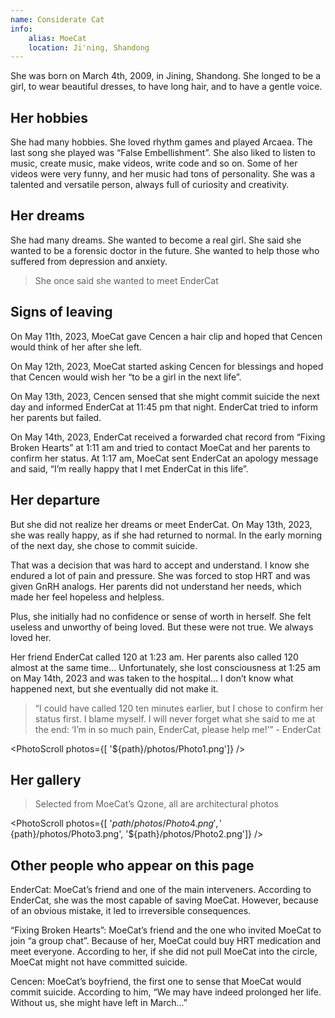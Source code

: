 ```yaml
---
name: Considerate Cat
info:
    alias: MoeCat
    location: Ji'ning, Shandong
---
```


She was born on March 4th, 2009, in Jining, Shandong.
She longed to be a girl, to wear beautiful dresses, to have long hair, and to have a gentle voice.

## Her hobbies

She had many hobbies.
She loved rhythm games and played Arcaea.
The last song she played was “False Embellishment”.
She also liked to listen to music, create music, make videos, write code and so on.
Some of her videos were very funny, and her music had tons of personality.
She was a talented and versatile person, always full of curiosity and creativity.

## Her dreams

She had many dreams.
She wanted to become a real girl.
She said she wanted to be a forensic doctor in the future.
She wanted to help those who suffered from depression and anxiety.

> She once said she wanted to meet EnderCat

## Signs of leaving

On May 11th, 2023, MoeCat gave Cencen a hair clip and hoped that Cencen would think of her after she left.

On May 12th, 2023, MoeCat started asking Cencen for blessings and hoped that Cencen would wish her “to be a girl in the next life”.

On May 13th, 2023, Cencen sensed that she might commit suicide the next day and informed EnderCat at 11:45 pm that night.
EnderCat tried to inform her parents but failed.

On May 14th, 2023, EnderCat received a forwarded chat record from “Fixing Broken Hearts” at 1:11 am and tried to contact MoeCat and her parents to confirm her status.
At 1:17 am, MoeCat sent EnderCat an apology message and said, “I’m really happy that I met EnderCat in this life”.

## Her departure

But she did not realize her dreams or meet EnderCat.
On May 13th, 2023, she was really happy, as if she had returned to normal.
In the early morning of the next day, she chose to commit suicide.

That was a decision that was hard to accept and understand.
I know she endured a lot of pain and pressure.
She was forced to stop HRT and was given GnRH analogs.
Her parents did not understand her needs, which made her feel hopeless and helpless.

Plus, she initially had no confidence or sense of worth in herself.
She felt useless and unworthy of being loved.
But these were not true.
We always loved her.

Her friend EnderCat called 120 at 1:23 am.
Her parents also called 120 almost at the same time...
Unfortunately, she lost consciousness at 1:25 am on May 14th, 2023 and was taken to the hospital... I don’t know what happened next, but she eventually did not make it.

> “I could have called 120 ten minutes earlier, but I chose to confirm her status first. I blame myself. I will never forget what she said to me at the end: ‘I’m in so much pain, EnderCat, please help me!’” - EnderCat

<PhotoScroll photos={[ '${path}/photos/Photo1.png']} />

## Her gallery

> Selected from MoeCat’s Qzone, all are architectural photos

<PhotoScroll photos={[ '${path}/photos/Photo4.png', '${path}/photos/Photo3.png', '${path}/photos/Photo2.png']} />

## Other people who appear on this page

EnderCat: MoeCat’s friend and one of the main interveners. According to EnderCat, she was the most capable of saving MoeCat. However, because of an obvious mistake, it led to irreversible consequences.

“Fixing Broken Hearts”: MoeCat’s friend and the one who invited MoeCat to join “a group chat”. Because of her, MoeCat could buy HRT medication and meet everyone. According to her, if she did not pull MoeCat into the circle, MoeCat might not have committed suicide.

Cencen: MoeCat’s boyfriend, the first one to sense that MoeCat would commit suicide. According to him, “We may have indeed prolonged her life. Without us, she might have left in March...”
